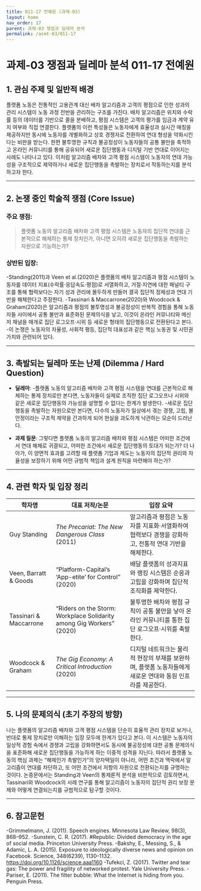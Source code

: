 ```yaml
---
title: 011-17 전예원 (과제-03)
layout: home
nav_order: 17
parent: 과제-03 쟁점과 딜레마 분석
permalink: /asmt-03/011-17
---
```


# 과제-03 쟁점과 딜레마 분석 011-17 전예원 

## 1. 관심 주제 및 일반적 배경

플랫폼 노동은 전통적인 고용관계 대신 배차 알고리즘과 고객의 평점으로 인한 성과의 관리 시스템이 노동 과정 전반을 관리하는 구조를 가진다. 배차 알고리즘은 위치와 수락률 등의 데이터를 기반으로 콜을 분배하고, 평점 시스템은 고객의 평가를 임금과 계약 유지 여부와 직접 연결한다. 플랫폼의 이런 특성들은 노동자에게 효율성과 실시간 매칭을 제공하지만 동시에 노동자를 개별화하고 상호 경쟁자로 전환하여 연대 형성을 약화시킨다는 비판을 받는다. 한편 불투명한 규칙과 불공정성이 노동자들의 공통 불만을 축적하고 온라인 커뮤니티를 통해 공유되어 새로운 집단행동과 디지털 기반 연대로 이어지는 사례도 나타나고 있다. 이처럼 알고리즘 배차와 고객 평점 시스템이 노동자의 연대 가능성을 구조적으로 제약하거나 새로운 집단행동을 촉발하는 장치로서 작동하는지를 분석하고자 한다.

---

## 2. 논쟁 중인 학술적 쟁점 (Core Issue)

### 주요 쟁점:  

> 플랫폼 노동의 알고리즘 배차와 고객 평점 시스템은 노동자의 집단적 연대를 근본적으로 해체하는 통제 장치인가, 아니면 오히려 새로운 집단행동을 촉발하는 자원으로 기능하는가?

### 상반된 입장:
-Standing(2011)과 Veen et al.(2020)은 플랫폼의 배차 알고리즘과 평점 시스템이 노동자를 데이터 지표(수락률·응답속도·평점)로 서열화하고, 거절·지연에 대한 패널티 구조를 통해 협력보다는 자기 성과 관리에 몰두하게 만들어 결국 집단적 정체성과 연대 기반을 해체한다고 주장한다.
-Tassinari & Maccarrone(2020)와 Woodcock & Graham(2020)은 알고리즘과 평점의 불투명성과 불공정성이 반복적 경험을 통해 노동자들 사이에서 공통 불만과 표준화된 문제의식을 낳고, 이것이 온라인 커뮤니티와 메신저 채널을 매개로 집단 로그오프·시위 등 새로운 형태의 집단행동으로 전환된다고 본다.
-이 논쟁은 노동자의 자율성, 사회적 평등, 집단적 대표성과 같은 핵심 노동권 및 시민권 가치와 관련되어 있다.

---

## 3. 촉발되는 딜레마 또는 난제 (Dilemma / Hard Question)

- **딜레마**: 
  -플랫폼 노동의 알고리즘 배차와 고객 평점 시스템을 연대를 근본적으로 해체하는 통제 장치로만 본다면, 노동자들이 실제로 조직한 집단 로그오프나 시위와 같은 새로운 집단행동의 가능성을 설명할 수 없다는 한계가 발생한다. 
  -새로운 집단행동을 촉발하는 자원으로만 본다면, 다수의 노동자가 일상에서 겪는 경쟁, 고립, 불안정이라는 구조적 제약을 간과하게 되어 현실을 과도하게 낙관하는 모순이 드러난다. 

- **과제 질문**: 그렇다면 플랫폼 노동의 알고리즘 배차와 평점 시스템은 어떠한 조건에서 연대 해체로 귀결되고, 어떠한 조건에서 새로운 집단행동의 토대가 되는가? 더 나아가, 이 양면적 효과를 고려할 때 플랫폼 기업과 제도는 노동자의 집단적 권리와 자율성을 보장하기 위해 어떤 규범적 책임과 설계 원칙을 마련해야 하는가?

---

## 4. 관련 학자 및 입장 정리

| 학자명                        | 대표 저작/논문                                                | 입장 요약 |
|-------------------------------|--------------------------------------------------------------|-----------|
| Guy Standing                  | *The Precariat: The New Dangerous Class* (2011)              | 알고리즘과 평점은 노동자를 지표화·서열화하여 협력보다 경쟁을 강화하고, 전통적 연대 기반을 해체한다. |
| Veen, Barratt & Goods         | “Platform-Capital’s ‘App-etite’ for Control” (2020)          | 배달 플랫폼의 성과지표와 랭킹 시스템은 순응과 고립을 강화하며 집단적 조직화를 제약한다. |
| Tassinari & Maccarrone        | “Riders on the Storm: Workplace Solidarity among Gig Workers” (2020) | 불투명한 배차와 평점 규칙이 공통 불만을 낳아 온라인 커뮤니티를 통한 집단 로그오프·시위를 촉발한다. |
| Woodcock & Graham             | *The Gig Economy: A Critical Introduction* (2020)            | 디지털 네트워크는 물리적 현장의 부재를 보완하며, 플랫폼 노동자들에게 새로운 연대와 동원 인프라를 제공한다. |

---

## 5. 나의 문제의식 (초기 주장의 방향)

나는 플랫폼의 알고리즘 배차와 고객 평점 시스템을 단순히 효율적 관리 장치로 보거나, 반대로 통제 장치로만 이해하는 입장 모두에 한계가 있다고 본다. 이 시스템은 노동자의 일상적 경험 속에서 경쟁과 고립을 강화하면서도 동시에 불공정성에 대한 공통 문제의식을 표준화해 새로운 집단행동을 가능하게 하는 이중적 성격을 지닌다. 따라서 플랫폼 노동의 핵심 과제는 “해체인가 촉발인가”의 양자택일이 아니라, 어떤 조건과 맥락에서 알고리즘이 연대를 차단하고, 또 어떤 조건에서 저항의 자원으로 전환되는지를 규명하는 것이다. 논증문에서는 Standing과 Veen의 통제론적 분석을 비판적으로 검토하면서, Tassinari와 Woodcock의 사례 연구를 통해 알고리즘이 노동자의 집단적 권리 보장 문제와 어떻게 연결되는지를 규범적으로 탐구할 것이다.

---

## 6. 참고문헌

-Grimmelmann, J. (2011). Speech engines. Minnesota Law Review, 98(3), 868–952.
-Sunstein, C. R. (2017). #Republic: Divided democracy in the age of social media. Princeton University Press.
-Bakshy, E., Messing, S., & Adamic, L. A. (2015). Exposure to ideologically diverse news and opinion on Facebook. Science, 348(6239), 1130–1132. https://doi.org/10.1126/science.aaa1160
-Tufekci, Z. (2017). Twitter and tear gas: The power and fragility of networked protest. Yale University Press.
-Pariser, E. (2011). The filter bubble: What the Internet is hiding from you. Penguin Press.


